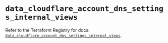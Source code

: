 # `data_cloudflare_account_dns_settings_internal_views`

Refer to the Terraform Registry for docs: [`data_cloudflare_account_dns_settings_internal_views`](https://registry.terraform.io/providers/cloudflare/cloudflare/5.9.0/docs/data-sources/account_dns_settings_internal_views).
